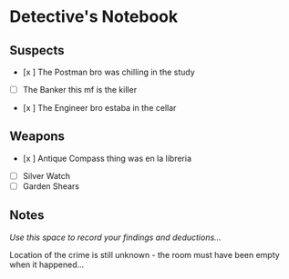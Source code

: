 # Detective's Notebook

## Suspects
- [x ] The Postman bro was chilling in the study
- [ ] The Banker this mf is the killer
- [x ] The Engineer bro estaba in the cellar

## Weapons
- [x ] Antique Compass thing was en la libreria
- [ ] Silver Watch
- [ ] Garden Shears

## Notes
*Use this space to record your findings and deductions...*

Location of the crime is still unknown - the room must have been empty when it happened...
